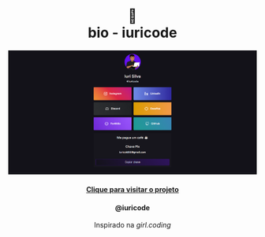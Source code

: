 <h1 align="center">
🔗<br>bio - iuricode
</h1>

![Resultado final do projeto](assets/image/resultado.png)

<h4 align="center"><a href="https://www.iuricode.com/bio/">Clique para visitar o projeto</a></h4>
<h4 align="center">@iuricode</h4>

<p align="center">Inspirado na <i>girl.coding</i></p>
